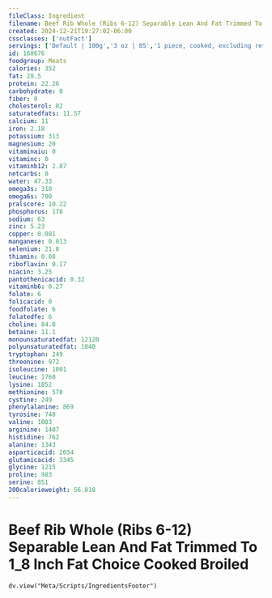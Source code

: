 ```yaml
---
fileClass: Ingredient
filename: Beef Rib Whole (Ribs 6-12) Separable Lean And Fat Trimmed To 1_8 Inch Fat Choice Cooked Broiled
created: 2024-12-21T19:27:02-06:00
cssclasses: ['nutFact']
servings: ['Default | 100g','3 oz | 85','1 piece, cooked, excluding refuse (yield from 1 lb raw meat with refuse) | 267']
id: 168676
foodgroup: Meats
calories: 352
fat: 28.5
protein: 22.26
carbohydrate: 0
fiber: 0
cholesterol: 82
saturatedfats: 11.57
calcium: 11
iron: 2.18
potassium: 313
magnesium: 20
vitaminaiu: 0
vitaminc: 0
vitaminb12: 2.87
netcarbs: 0
water: 47.33
omega3s: 310
omega6s: 700
pralscore: 10.22
phosphorus: 178
sodium: 63
zinc: 5.23
copper: 0.081
manganese: 0.013
selenium: 21.8
thiamin: 0.08
riboflavin: 0.17
niacin: 3.25
pantothenicacid: 0.32
vitaminb6: 0.27
folate: 6
folicacid: 0
foodfolate: 6
folatedfe: 6
choline: 84.8
betaine: 11.1
monounsaturatedfat: 12120
polyunsaturatedfat: 1040
tryptophan: 249
threonine: 972
isoleucine: 1001
leucine: 1760
lysine: 1852
methionine: 570
cystine: 249
phenylalanine: 869
tyrosine: 748
valine: 1083
arginine: 1407
histidine: 762
alanine: 1343
asparticacid: 2034
glutamicacid: 3345
glycine: 1215
proline: 983
serine: 851
200calorieweight: 56.818
---
```


# Beef Rib Whole (Ribs 6-12) Separable Lean And Fat Trimmed To 1_8 Inch Fat Choice Cooked Broiled

```dataviewjs
dv.view("Meta/Scripts/IngredientsFooter")
```
